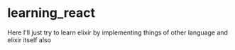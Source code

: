 # learning_react
Here I'll just try to learn elixir by implementing things of other language and elixir itself also
